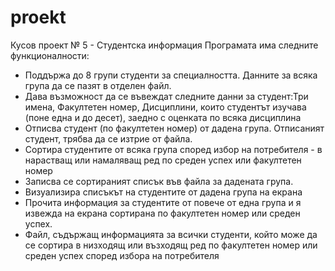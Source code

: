 # proekt
Кусов проект № 5 - Студентска информация
Програмата има следните функционалности:
- Поддържа до 8 групи студенти за специалността. Данните за всяка група да се пазят в отделен файл.
- Дава възможност да се въвеждат следните данни за студент:Три имена, Факултетен номер, Дисциплини, които студентът изучава 
(поне една и до десет), заедно с оценката по всяка дисциплина
- Отписва студент (по факултетен номер) от дадена група. Отписаният студент, трябва да се изтрие от файла.
- Сортира студентите от всяка група според избор на потребителя - в нарастващ или намаляващ ред по среден успех или факултетен номер
- Записва се сортираният списък във файла за дадената група.
- Визуализира списъкът на студентите от дадена група на екрана
- Прочита информация за студентите от повече от една група и я извежда на екрана сортирана по факултетен номер или среден успех.
- Файл, съдържащ информацията за всички студенти, който може да се сортира в низходящ или възходящ ред по факултетен номер или среден успех според избора на потребителя  

